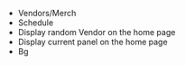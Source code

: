 - Vendors/Merch
- Schedule
- Display random Vendor on the home page
- Display current panel on the home page
- Bg
